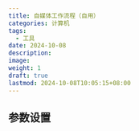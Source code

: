 ```yaml
---
title: 自媒体工作流程（自用）
categories: 计算机
tags:
  - 工具
date: 2024-10-08
description: 
image: 
weight: 1
draft: true
lastmod: 2024-10-08T10:05:15+08:00
---
```


## 参数设置



